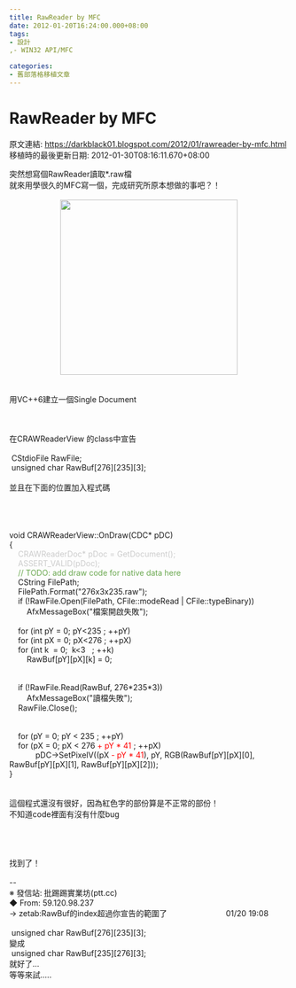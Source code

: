 ```yaml
---
title: RawReader by MFC
date: 2012-01-20T16:24:00.000+08:00
tags: 
- 設計
,- WIN32 API/MFC

categories:
- 舊部落格移植文章
---
```


# RawReader by MFC

原文連結: https://darkblack01.blogspot.com/2012/01/rawreader-by-mfc.html
移植時的最後更新日期: 2012-01-30T08:16:11.670+08:00

<div class="separator" style="clear: both; text-align: left;">突然想寫個RawReader讀取*.raw檔</div><div class="separator" style="clear: both; text-align: left;">就來用學很久的MFC寫一個，完成研究所原本想做的事吧？！</div><div class="separator" style="clear: both; text-align: left;"><br /></div><div class="separator" style="clear: both; text-align: center;"><span style="font-family: inherit; margin-left: 1em; margin-right: 1em;"><a href="http://2.bp.blogspot.com/-tLV_gCL04qE/TxkjBT51iTI/AAAAAAAABzc/jWwh0wGnpnk/s1600/RawRead.bmp" imageanchor="1" style="margin-left: 1em; margin-right: 1em;"><img border="0" height="316" src="http://2.bp.blogspot.com/-tLV_gCL04qE/TxkjBT51iTI/AAAAAAAABzc/jWwh0wGnpnk/s320/RawRead.bmp" width="320" /></a></span></div><span style="font-family: inherit;"><br /></span><br /><span style="font-family: inherit;">用VC++6建立一個Single Document</span><br /><span style="font-family: inherit;"></span><br /><a name='more'></a><span style="font-family: inherit;"><br /></span><br /><span style="font-family: inherit;">在</span>CRAWReaderView&nbsp;的class<span style="font-family: inherit;">中宣告</span><br /><br /><span class="Apple-tab-span" style="white-space: pre;"> </span>CStdioFile RawFile;<br /><span class="Apple-tab-span" style="white-space: pre;"> </span>unsigned char RawBuf[276][235][3];<br /><div style="font-family: inherit;"><br /></div><div style="font-family: inherit;">並且在下面的位置加入程式碼</div><br /><span style="font-family: inherit;"><br /></span><br /><br /><span style="font-family: inherit;">void CRAWReaderView::OnDraw(CDC* pDC)</span><br /><span style="font-family: inherit;">{</span><br /><span style="color: #cccccc; font-family: inherit;">&nbsp; &nbsp; CRAWReaderDoc* pDoc = GetDocument();</span><br /><span style="color: #cccccc; font-family: inherit;">&nbsp; &nbsp; ASSERT_VALID(pDoc);</span><br /><span style="color: #6aa84f; font-family: inherit;">&nbsp; &nbsp; // TODO: add draw code for native data here</span><br /><span style="font-family: inherit;">&nbsp; &nbsp; CString FilePath;</span><br /><span style="font-family: inherit;">&nbsp; &nbsp; FilePath.Format("276x3x235.raw");</span><br /><span style="font-family: inherit;">&nbsp; &nbsp; if (!RawFile.Open(FilePath, CFile::modeRead | CFile::typeBinary))</span><br /><span style="font-family: inherit;">&nbsp; &nbsp; &nbsp; &nbsp; AfxMessageBox("檔案開啟失敗");</span><br /><span style="font-family: inherit;">&nbsp; &nbsp;&nbsp;</span><br /><span style="font-family: inherit;"><span style="font-family: inherit;">&nbsp; &nbsp; for (int pY = 0; pY</span>&lt;235 ; ++pY)</span><br /><span style="font-family: inherit;">&nbsp; &nbsp; for (int pX = 0; pX&lt;276 ; ++pX)</span><br /><span style="font-family: inherit;">&nbsp; &nbsp; for (int k &nbsp;= 0; &nbsp;k&lt;3 &nbsp; ; ++k)</span><br /><span style="font-family: inherit;">&nbsp; &nbsp; &nbsp; &nbsp; RawBuf[pY][pX][k] = 0;</span><br /><span style="font-family: inherit;"><br /></span><br /><span style="font-family: inherit;">&nbsp; &nbsp; if (!RawFile.Read(RawBuf, 276*235*3))</span><br /><span style="font-family: inherit;">&nbsp; &nbsp; &nbsp; &nbsp; AfxMessageBox("讀檔失敗");</span><br /><span style="font-family: inherit;">&nbsp; &nbsp; RawFile.Close();</span><br /><span style="font-family: inherit;"><br /></span><br /><span style="font-family: inherit;">&nbsp; &nbsp; for (pY = 0; pY &lt; 235 ; ++pY)</span><br /><span style="font-family: inherit;">&nbsp; &nbsp; for (pX = 0; pX &lt; 276<span style="color: red;"> + pY * 41</span> ; ++pX)</span><br /><span style="font-family: inherit;">&nbsp; &nbsp; &nbsp; &nbsp; &nbsp; &nbsp; pDC-&gt;SetPixelV((pX<span style="color: red;"> - pY * 41</span>), pY, RGB(RawBuf[pY][pX][0], RawBuf[pY][pX][1], RawBuf[pY][pX][2]));</span><br /><span style="font-family: inherit;">}</span><br /><span style="font-family: inherit;"><br /></span><br /><span style="font-family: inherit;">這個程式還沒有很好，因為紅色字的部份算是不正常的部份！</span><br /><span style="font-family: inherit;">不知道code裡面有沒有什麼bug</span><br /><span style="font-family: inherit;"><br /></span><br /><span style="font-family: inherit;"><br /></span><br /><span style="font-family: inherit;">找到了！</span><br /><br />--<br />※ 發信站: 批踢踢實業坊(ptt.cc)<br />◆ From: 59.120.98.237<br />→ zetab:RawBuf的index超過你宣告的範圍了 &nbsp; &nbsp; &nbsp; &nbsp; &nbsp; &nbsp; &nbsp; &nbsp; &nbsp; &nbsp; &nbsp; &nbsp; &nbsp; 01/20 19:08<br /><div style="font-family: inherit;"><br /></div><div style="font-family: inherit;"><span class="Apple-tab-span" style="white-space: pre;"> </span>unsigned char RawBuf[276][235][3]; </div><div style="font-family: inherit;">變成</div><div style="font-family: inherit;"><span class="Apple-tab-span" style="white-space: pre;"> </span>unsigned char RawBuf[235]<span style="font-family: inherit;">[276][3];</span></div><div style="font-family: inherit;"><span style="font-family: inherit;">就好了...</span></div><div style="font-family: inherit;"><span style="font-family: inherit;">等等來試.....</span></div>
